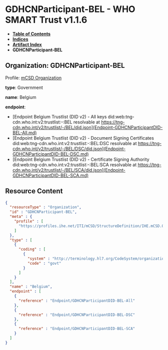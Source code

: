 # GDHCNParticipant-BEL - WHO SMART Trust v1.1.6

* [**Table of Contents**](toc.md)
* [**Indices**](indices.md)
* [**Artifact Index**](artifacts.md)
* **GDHCNParticipant-BEL**

## Organization: GDHCNParticipant-BEL

Profile: [mCSD Organization](https://profiles.ihe.net/ITI/mCSD/4.0.0/StructureDefinition-IHE.mCSD.Organization.html)

**type**: Government

**name**: Belgium

**endpoint**: 

* [Endpoint Belgium Trustlist (DID v2) - All keys did:web:tng-cdn.who.int:v2:trustlist:-:BEL resolvable at https://tng-cdn.who.int/v2/trustlist/-/BEL/did.json](Endpoint-GDHCNParticipantDID-BEL-All.md)
* [Endpoint Belgium Trustlist (DID v2) - Document Signing Certificates did:web:tng-cdn.who.int:v2:trustlist:-:BEL:DSC resolvable at https://tng-cdn.who.int/v2/trustlist/-/BEL/DSC/did.json](Endpoint-GDHCNParticipantDID-BEL-DSC.md)
* [Endpoint Belgium Trustlist (DID v2) - Certificate Signing Authority did:web:tng-cdn.who.int:v2:trustlist:-:BEL:SCA resolvable at https://tng-cdn.who.int/v2/trustlist/-/BEL/SCA/did.json](Endpoint-GDHCNParticipantDID-BEL-SCA.md)



## Resource Content

```json
{
  "resourceType" : "Organization",
  "id" : "GDHCNParticipant-BEL",
  "meta" : {
    "profile" : [
      "https://profiles.ihe.net/ITI/mCSD/StructureDefinition/IHE.mCSD.Organization"
    ]
  },
  "type" : [
    {
      "coding" : [
        {
          "system" : "http://terminology.hl7.org/CodeSystem/organization-type",
          "code" : "govt"
        }
      ]
    }
  ],
  "name" : "Belgium",
  "endpoint" : [
    {
      "reference" : "Endpoint/GDHCNParticipantDID-BEL-All"
    },
    {
      "reference" : "Endpoint/GDHCNParticipantDID-BEL-DSC"
    },
    {
      "reference" : "Endpoint/GDHCNParticipantDID-BEL-SCA"
    }
  ]
}

```
